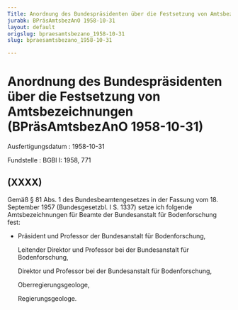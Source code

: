 ```yaml
---
Title: Anordnung des Bundespräsidenten über die Festsetzung von Amtsbezeichnungen
jurabk: BPräsAmtsbezAnO 1958-10-31
layout: default
origslug: bpraesamtsbezano_1958-10-31
slug: bpraesamtsbezano_1958-10-31

---
```


# Anordnung des Bundespräsidenten über die Festsetzung von Amtsbezeichnungen (BPräsAmtsbezAnO 1958-10-31)

Ausfertigungsdatum
:   1958-10-31

Fundstelle
:   BGBl I: 1958, 771



## (XXXX)

Gemäß § 81 Abs. 1 des Bundesbeamtengesetzes in der Fassung vom 18.
September 1957 (Bundesgesetzbl. I S. 1337) setze ich folgende
Amtsbezeichnungen für Beamte der Bundesanstalt für Bodenforschung
fest:

*   Präsident und Professor der Bundesanstalt für Bodenforschung,

    Leitender Direktor und Professor bei der Bundesanstalt für
    Bodenforschung,

    Direktor und Professor bei der Bundesanstalt für Bodenforschung,

    Oberregierungsgeologe,

    Regierungsgeologe.




